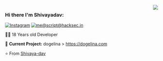<img align='right' src="https://github-readme-stats.vercel.app/api?username=Shivaya-dav&show_icons=true">

### Hi there I'm Shivayadav:

[![Instagram](https://img.shields.io/static/v1?label=Instagram&message=%20&color=orange&logo=Instagram&style=flat-square&logoColor=white)](https://www.instagram.com/CyberShieldX/)
[![me@script@hacksec.in](https://img.shields.io/static/v1?label=me@Shivaya-dav&message=%20&color=red&logo=gmail&style=flat-square&logoColor=white)](mailto:CyberShieldX@gmail.com)
  
  
👨‍💻 18 Years old Developer

🚧 **Current Project:** dogelina > https://dogelina.com

⭐️ From [Shivaya-dav](https://github.com/shivaya-dav)
